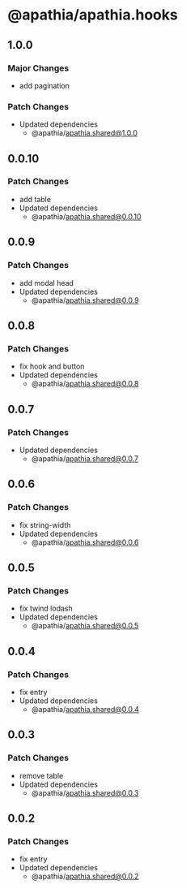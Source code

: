 # @apathia/apathia.hooks

## 1.0.0

### Major Changes

- add pagination

### Patch Changes

- Updated dependencies
  - @apathia/apathia.shared@1.0.0

## 0.0.10

### Patch Changes

- add table
- Updated dependencies
  - @apathia/apathia.shared@0.0.10

## 0.0.9

### Patch Changes

- add modal head
- Updated dependencies
  - @apathia/apathia.shared@0.0.9

## 0.0.8

### Patch Changes

- fix hook and button
- Updated dependencies
  - @apathia/apathia.shared@0.0.8

## 0.0.7

### Patch Changes

- Updated dependencies
  - @apathia/apathia.shared@0.0.7

## 0.0.6

### Patch Changes

- fix string-width
- Updated dependencies
  - @apathia/apathia.shared@0.0.6

## 0.0.5

### Patch Changes

- fix twind lodash
- Updated dependencies
  - @apathia/apathia.shared@0.0.5

## 0.0.4

### Patch Changes

- fix entry
- Updated dependencies
  - @apathia/apathia.shared@0.0.4

## 0.0.3

### Patch Changes

- remove table
- Updated dependencies
  - @apathia/apathia.shared@0.0.3

## 0.0.2

### Patch Changes

- fix entry
- Updated dependencies
  - @apathia/apathia.shared@0.0.2
